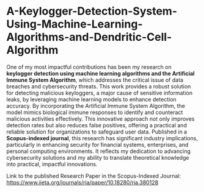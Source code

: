# A-Keylogger-Detection-System-Using-Machine-Learning-Algorithms-and-Dendritic-Cell-Algorithm

One of my most impactful contributions has been my research on **keylogger detection using machine learning algorithms and the Artificial Immune System Algorithm**, which addresses the critical issue of data breaches and cybersecurity threats. This work provides a robust solution for detecting malicious keyloggers, a major cause of sensitive information leaks, by leveraging machine learning models to enhance detection accuracy. By incorporating the Artificial Immune System Algorithm, the model mimics biological immune responses to identify and counteract malicious activities effectively. This innovative approach not only improves detection rates but also reduces false positives, offering a practical and reliable solution for organizations to safeguard user data. Published in a **Scopus-indexed journal**, this research has significant industry implications, particularly in enhancing security for financial systems, enterprises, and personal computing environments. It reflects my dedication to advancing cybersecurity solutions and my ability to translate theoretical knowledge into practical, impactful innovations.

Link to the published Research Paper in the Scopus-Indexed Journal: https://www.iieta.org/journals/ria/paper/10.18280/ria.380128
